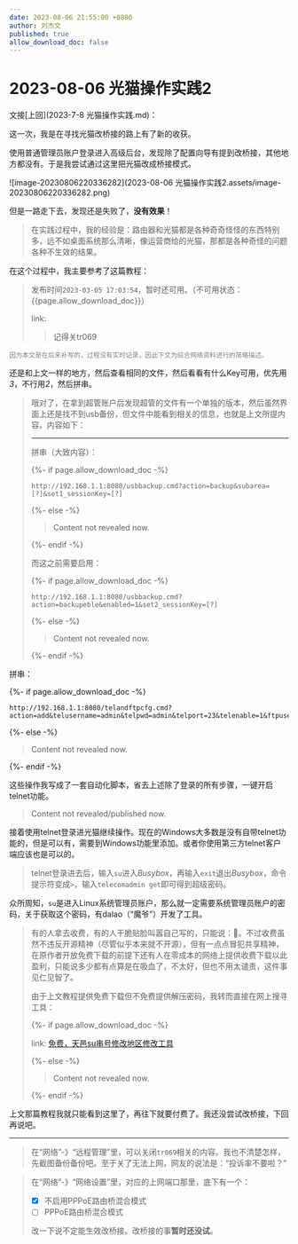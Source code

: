 ```yaml
---
date: 2023-08-06 21:55:00 +0800
author: 刘杰文
published: true
allow_download_doc: false
---
```


# 2023-08-06 光猫操作实践2

文接[上回](2023-7-8 光猫操作实践.md)：

这一次，我是在寻找光猫改桥接的路上有了新的收获。

使用普通管理员账户登录进入高级后台，发现除了配置向导有提到改桥接，其他地方都没有。于是我尝试通过这里把光猫改成桥接模式。

![image-20230806220336282](2023-08-06 光猫操作实践2.assets/image-20230806220336282.png)

但是一路走下去，发现还是失败了，**没有效果**！

> 在实践过程中，我的经验是：路由器和光猫都是各种奇奇怪怪的东西特别多，远不如桌面系统那么清晰，像运营商给的光猫，那都是各种奇怪的问题各种不生效的结果。

在这个过程中，我主要参考了这篇教程：

> 发布时间`2023-03-05 17:03:54`，暂时还可用。（不可用状态：{{page.allow_download_doc}}）
>
> link:[](https://www.1234f.com/sj/technique/xxzl/20230305/346.html)
>
> > 记得关tr069

<small style="color:grey">因为本文是在后来补写的，过程没有实时记录，因此下文为综合网络资料进行的简略描述。</small>

还是和上文一样的地方，然后查看相同的文件，然后看看有什么Key可用，优先用*3*，不行用*2*，然后拼串。

> 哦对了，在拿到超管账户后发现超管的文件有一个单独的版本，然后虽然界面上还是找不到usb备份，但文件中能看到相关的信息，也就是上文所提内容。内容如下：
>
> ---
>
> 拼串（大致内容）：
>
> {%- if page.allow_download_doc -%}
>
> ``` http
> http://192.168.1.1:8080/usbbackup.cmd?action=backup&subarea=[?]&set1_sessionKey=[?]
> ```
>
> {%- else -%}
>
> > Content not revealed now.
>
> {%- endif -%}
>
> 而这之前需要启用：
>
> {%- if page.allow_download_doc -%}
>
> ``` http
> http://192.168.1.1:8080/usbbackup.cmd?action=backupeble&enabled=1&set2_sessionKey=[?]
> ```
>
> {%- else -%}
>
> > Content not revealed now. 
>
> {%- endif -%}

拼串：

{%- if page.allow_download_doc -%}

``` http
http://192.168.1.1:8080/telandftpcfg.cmd?action=add&telusername=admin&telpwd=admin&telport=23&telenable=1&ftpusername=useradmin&ftppwd=ftpadmin&ftpport=21&ftpenable=1&set3_sessionKey=XXXXXXXXX
```

{%- else -%}

> Content not revealed now. 

{%- endif -%}

这些操作我写成了一套自动化脚本，省去上述除了登录的所有步骤，一键开启telnet功能。

> Content not revealed/published now.

接着使用telnet登录进光猫继续操作。现在的Windows大多数是没有自带telnet功能的，但是可以有，需要到Windows功能里添加。或者你使用第三方telnet客户端应该也是可以的。

> telnet登录进去后，输入`su`进入*Busybox*，再输入`exit`退出*Busybox*，命令提示符变成`>`，输入`telecomadmin get`即可得到超级密码。

众所周知，`su`是进入Linux系统管理员账户，那么就一定需要系统管理员账户的密码，关于获取这个密码，有dalao（“魔爷”）开发了工具。

> 有的人拿去收费，有的人干脆贴脸叫嚣自己写的，只能说：🤡。不过收费虽然不违反开源精神（尽管似乎本来就不开源），但有一点点冒犯共享精神，在原作者开放免费下载的前提下还有人在零成本的网络上提供收费下载以此盈利，只能说多少都有点算是在吸血了，不太好，但也不用太谴责，这件事见仁见智了。
>
> 由于上文教程提供免费下载但不免费提供解压密码，我转而直接在网上搜寻工具：
>
> {%- if page.allow_download_doc -%}
>
> link: [免费，天邑su串号修改地区修改工具](https://www.chinadsl.net/forum.php?mod=viewthread&tid=170647)
>
> {%- else -%}
>
> > Content not revealed now. 
>
> {%- endif -%}

上文那篇教程我就只能看到这里了，再往下就要付费了。我还没尝试改桥接，下回再说吧。

---

> 在“网络”-》“远程管理”里，可以关闭`tr069`相关的内容。我也不清楚怎样，先截图备份备份吧。至于关了无法上网，网友的说法是：“投诉率不要啦？”

> 在“网络”-》“网络设置”里，对应的上网端口那里，底下有一个：
>
> - [x] 不启用PPPoE路由桥混合模式
> - [ ] PPPoE路由桥混合模式
>
> 改一下说不定能生效改桥接。改桥接的事**暂时还没试**。